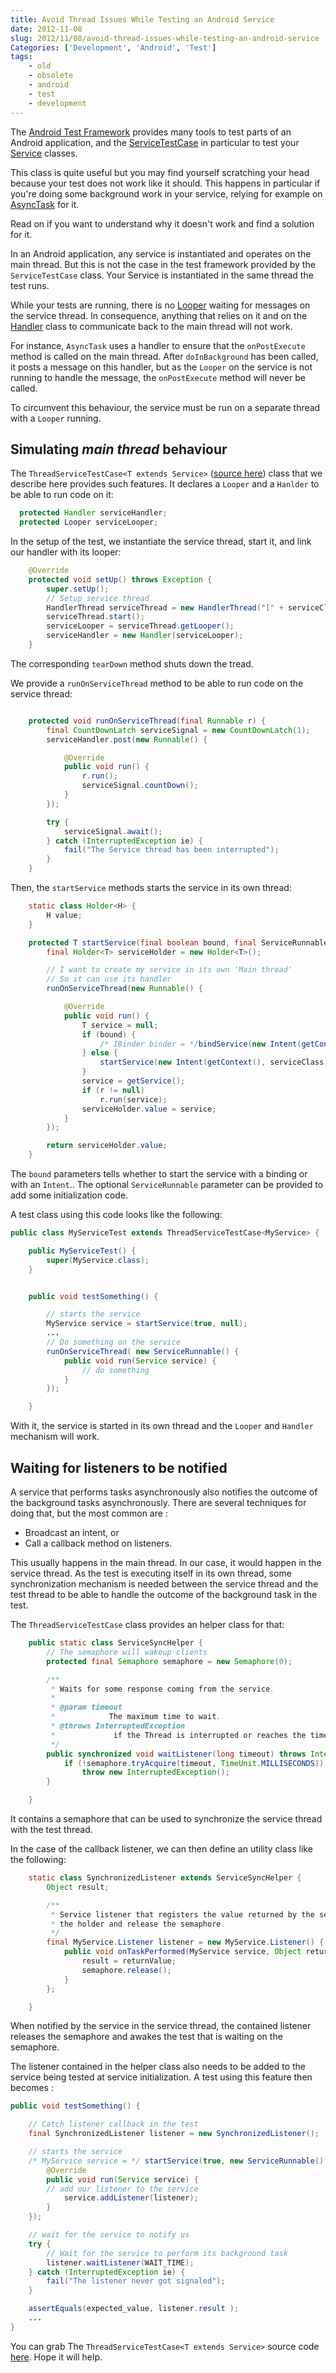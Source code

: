 ```yaml
---
title: Avoid Thread Issues While Testing an Android Service
date: 2012-11-08
slug: 2012/11/08/avoid-thread-issues-while-testing-an-android-service
Categories: ['Development', 'Android', 'Test']
tags:
    - old
    - obsolete
    - android
    - test
    - development
---
```


The
[Android Test Framework](http://developer.android.com/tools/testing/testing_android.html)
provides many tools to test parts of an Android application, and the
[ServiceTestCase](http://developer.android.com/reference/android/test/ServiceTestCase.html)
in particular to test your
[Service](http://developer.android.com/reference/android/app/Service.html)
classes.

This class is quite useful but you may find yourself scratching your head
because your test does not work like it should. This happens in particular if
you're doing some background work in your service, relying for example on
[AsyncTask](http://developer.android.com/reference/android/os/AsyncTask.html)
for it.

Read on if you want to understand why it doesn't work and find a solution for
it.

<!--more-->

In an Android application, any service is instantiated and operates on the main
thread. But this is not the case in the test framework provided by the
`ServiceTestCase` class. Your Service is instantiated in the same thread the
test runs.

While your tests are running, there is no
[Looper](http://developer.android.com/reference/android/os/Looper.html) waiting
for messages on the service thread. In consequence, anything that relies on it
and on the
[Handler](http://developer.android.com/reference/android/os/Handler.html) class
to communicate back to the main thread will not work.

For instance, `AsyncTask` uses a handler to ensure that the `onPostExecute`
method is called on the main thread. After `doInBackground` has been called, it
posts a message on this handler, but as the `Looper` on the service is not
running to handle the message, the `onPostExecute` method will never be called.

To circumvent this behaviour, the service must be run on a separate thread with
a `Looper` running.

## Simulating _main thread_ behaviour

The `ThreadServiceTestCase<T extends Service>`
([source here](/downloads/code/ThreadServiceTestCase.java)) class that we
describe here provides such features. It declares a `Looper` and a `Hanlder` to
be able to run code on it:

```java
  protected Handler serviceHandler;
  protected Looper serviceLooper;
```

In the setup of the test, we instantiate the service thread, start it, and link
our handler with its looper:

```java
    @Override
    protected void setUp() throws Exception {
        super.setUp();
        // Setup service thread
        HandlerThread serviceThread = new HandlerThread("[" + serviceClass.getSimpleName() + "Thread]");
        serviceThread.start();
        serviceLooper = serviceThread.getLooper();
        serviceHandler = new Handler(serviceLooper);
    }
```

The corresponding `tearDown` method shuts down the tread.

We provide a `runOnServiceThread` method to be able to run code on the service
thread:

```java

    protected void runOnServiceThread(final Runnable r) {
        final CountDownLatch serviceSignal = new CountDownLatch(1);
        serviceHandler.post(new Runnable() {

            @Override
            public void run() {
                r.run();
                serviceSignal.countDown();
            }
        });

        try {
            serviceSignal.await();
        } catch (InterruptedException ie) {
            fail("The Service thread has been interrupted");
        }
    }
```

Then, the `startService` methods starts the service in its own thread:

```java
    static class Holder<H> {
        H value;
    }

    protected T startService(final boolean bound, final ServiceRunnable r) {
        final Holder<T> serviceHolder = new Holder<T>();

        // I want to create my service in its own 'Main thread'
        // So it can use its handler
        runOnServiceThread(new Runnable() {

            @Override
            public void run() {
                T service = null;
                if (bound) {
                    /* IBinder binder = */bindService(new Intent(getContext(), serviceClass));
                } else {
                    startService(new Intent(getContext(), serviceClass));
                }
                service = getService();
                if (r != null)
                    r.run(service);
                serviceHolder.value = service;
            }
        });

        return serviceHolder.value;
    }
```

The `bound` parameters tells whether to start the service with a binding or with
an `Intent`.. The optional `ServiceRunnable` parameter can be provided to add
some initialization code.

A test class using this code looks like the following:

```java
public class MyServiceTest extends ThreadServiceTestCase<MyService> {

    public MyServiceTest() {
        super(MyService.class);
    }


    public void testSomething() {

        // starts the service
        MyService service = startService(true, null);
        ...
        // Do something on the service
        runOnServiceThread( new ServiceRunnable() {
            public void run(Service service) {
                // do something
            }
        });

    }
```

With it, the service is started in its own thread and the `Looper` and `Handler`
mechanism will work.

## Waiting for listeners to be notified

A service that performs tasks asynchronously also notifies the outcome of the
background tasks asynchronously. There are several techniques for doing that,
but the most common are :

- Broadcast an intent, or
- Call a callback method on listeners.

This usually happens in the main thread. In our case, it would happen in the
service thread. As the test is executing itself in its own thread, some
synchronization mechanism is needed between the service thread and the test
thread to be able to handle the outcome of the background task in the test.

The `ThreadServiceTestCase` class provides an helper class for that:

```java
    public static class ServiceSyncHelper {
        // The semaphore will wakeup clients
        protected final Semaphore semaphore = new Semaphore(0);

        /**
         * Waits for some response coming from the service.
         *
         * @param timeout
         *            The maximum time to wait.
         * @throws InterruptedException
         *             if the Thread is interrupted or reaches the timeout.
         */
        public synchronized void waitListener(long timeout) throws InterruptedException {
            if (!semaphore.tryAcquire(timeout, TimeUnit.MILLISECONDS))
                throw new InterruptedException();
        }

    }
```

It contains a semaphore that can be used to synchronize the service thread with
the test thread.

In the case of the callback listener, we can then define an utility class like
the following:

```java
    static class SynchronizedListener extends ServiceSyncHelper {
        Object result;

        /**
         * Service listener that registers the value returned by the service in
         * the holder and release the semaphore.
         */
        final MyService.Listener listener = new MyService.Listener() {
            public void onTaskPerformed(MyService service, Object returnValue) {
                result = returnValue;
                semaphore.release();
            }
        };

    }

```

When notified by the service in the service thread, the contained listener
releases the semaphore and awakes the test that is waiting on the semaphore.

The listener contained in the helper class also needs to be added to the service
being tested at service initialization. A test using this feature then becomes :

```java
public void testSomething() {

    // Catch listener callback in the test
    final SynchronizedListener listener = new SynchronizedListener();

    // starts the service
    /* MyService service = */ startService(true, new ServiceRunnable() {
        @Override
        public void run(Service service) {
        // add our listener to the service
            service.addListener(listener);
        }
    });

    // wait for the service to notify us
    try {
        // Wait for the service to perform its background task
        listener.waitListener(WAIT_TIME);
    } catch (InterruptedException ie) {
        fail("The listener never got signaled");
    }

    assertEquals(expected_value, listener.result );
    ...
}
```

You can grab The `ThreadServiceTestCase<T extends Service>` source code
[here](/downloads/code/ThreadServiceTestCase.java). Hope it will help.
